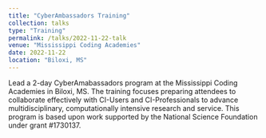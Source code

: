 ```yaml
---
title: "CyberAmbassadors Training"
collection: talks
type: "Training"
permalink: /talks/2022-11-22-talk
venue: "Mississippi Coding Academies"
date: 2022-11-22
location: "Biloxi, MS"
---
```


Lead a 2-day CyberAmabassadors program at the Mississippi Coding Academies in Biloxi, MS. The training focuses preparing attendees to collaborate effectively with CI-Users and CI-Professionals to advance multidisciplinary, computationally intensive research and service. This program is based upon work supported by the National Science Foundation under grant #1730137.
